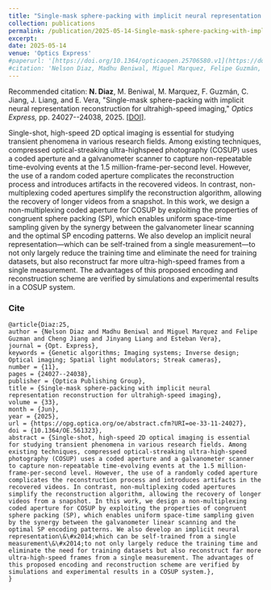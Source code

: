 ```yaml
---
title: "Single-mask sphere-packing with implicit neural representation reconstruction for ultrahigh-speed imaging"
collection: publications
permalink: /publication/2025-05-14-Single-mask-sphere-packing-with-implicit-neural-representation-reconstruction-for-ultrahigh-speed-imaging
excerpt: 
date: 2025-05-14
venue: 'Optics Express'
#paperurl: '[https://doi.org/10.1364/opticaopen.25706580.v1](https://doi.org/10.1364/opticaopen.25706580.v1)'
#citation: 'Nelson Diaz, Madhu Beniwal, Miguel Marquez, Felipe Guzmán, Cheng Jiang, Jinyang Liang, and Esteban Vera, &quot;Single-mask sphere-packing with implicit neural representation reconstruction for ultrahigh-speed imaging.&quot; <i>, Optics Express,</i>., pp. 24027--24038, 2025.'
---
```


Recommended citation: **N. Diaz**, M. Beniwal, M. Marquez, F. Guzmán, C. Jiang, J. Liang, and E. Vera, "Single-mask sphere-packing with implicit neural representation reconstruction for ultrahigh-speed imaging," <i> Optics Express,</i> pp. 24027--24038, 2025. [[DOI]](https://doi.org/10.1364/OE.561323).

Single-shot, high-speed 2D optical imaging is essential for studying transient phenomena in
various research fields. Among existing techniques, compressed optical-streaking ultra-highspeed photography (COSUP) uses a coded aperture and a galvanometer scanner to capture
non-repeatable time-evolving events at the 1.5 million-frame-per-second level. However, the use
of a random coded aperture complicates the reconstruction process and introduces artifacts in
the recovered videos. In contrast, non-multiplexing coded apertures simplify the reconstruction
algorithm, allowing the recovery of longer videos from a snapshot. In this work, we design a
non-multiplexing coded aperture for COSUP by exploiting the properties of congruent sphere
packing (SP), which enables uniform space-time sampling given by the synergy between the
galvanometer linear scanning and the optimal SP encoding patterns. We also develop an implicit
neural representation—which can be self-trained from a single measurement—to not only largely
reduce the training time and eliminate the need for training datasets, but also reconstruct far more
ultra-high-speed frames from a single measurement. The advantages of this proposed encoding
and reconstruction scheme are verified by simulations and experimental results in a COSUP
system.
### Cite

```
@article{Diaz:25,
author = {Nelson Diaz and Madhu Beniwal and Miguel Marquez and Felipe Guzman and Cheng Jiang and Jinyang Liang and Esteban Vera},
journal = {Opt. Express},
keywords = {Genetic algorithms; Imaging systems; Inverse design; Optical imaging; Spatial light modulators; Streak cameras},
number = {11},
pages = {24027--24038},
publisher = {Optica Publishing Group},
title = {Single-mask sphere-packing with implicit neural representation reconstruction for ultrahigh-speed imaging},
volume = {33},
month = {Jun},
year = {2025},
url = {https://opg.optica.org/oe/abstract.cfm?URI=oe-33-11-24027},
doi = {10.1364/OE.561323},
abstract = {Single-shot, high-speed 2D optical imaging is essential for studying transient phenomena in various research fields. Among existing techniques, compressed optical-streaking ultra-high-speed photography (COSUP) uses a coded aperture and a galvanometer scanner to capture non-repeatable time-evolving events at the 1.5 million-frame-per-second level. However, the use of a randomly coded aperture complicates the reconstruction process and introduces artifacts in the recovered videos. In contrast, non-multiplexing coded apertures simplify the reconstruction algorithm, allowing the recovery of longer videos from a snapshot. In this work, we design a non-multiplexing coded aperture for COSUP by exploiting the properties of congruent sphere packing (SP), which enables uniform space-time sampling given by the synergy between the galvanometer linear scanning and the optimal SP encoding patterns. We also develop an implicit neural representation\&\#x2014;which can be self-trained from a single measurement\&\#x2014;to not only largely reduce the training time and eliminate the need for training datasets but also reconstruct far more ultra-high-speed frames from a single measurement. The advantages of this proposed encoding and reconstruction scheme are verified by simulations and experimental results in a COSUP system.},
}
```
